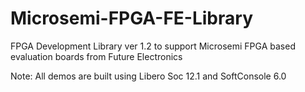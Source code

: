 # Microsemi-FPGA-FE-Library
FPGA Development Library ver 1.2 to support Microsemi FPGA based evaluation boards from Future Electronics

Note: All demos are built using Libero Soc 12.1 and SoftConsole 6.0
